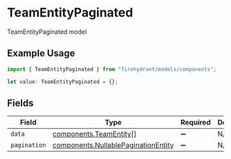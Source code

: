 # TeamEntityPaginated

TeamEntityPaginated model

## Example Usage

```typescript
import { TeamEntityPaginated } from "firehydrant/models/components";

let value: TeamEntityPaginated = {};
```

## Fields

| Field                                                                                      | Type                                                                                       | Required                                                                                   | Description                                                                                |
| ------------------------------------------------------------------------------------------ | ------------------------------------------------------------------------------------------ | ------------------------------------------------------------------------------------------ | ------------------------------------------------------------------------------------------ |
| `data`                                                                                     | [components.TeamEntity](../../models/components/teamentity.md)[]                           | :heavy_minus_sign:                                                                         | N/A                                                                                        |
| `pagination`                                                                               | [components.NullablePaginationEntity](../../models/components/nullablepaginationentity.md) | :heavy_minus_sign:                                                                         | N/A                                                                                        |